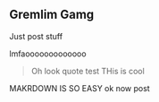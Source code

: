 ## Gremlim Gamg

Just post stuff

lmfaooooooooooooo

> Oh look quote test
> THis is cool

MAKRDOWN IS SO EASY
ok now post
